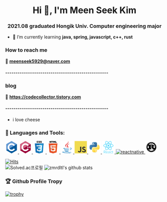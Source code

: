 <!--✨ _special_ ✨ repository

Here are some ideas to get you started:

- 🔭 I’m currently working on ...
- 🌱 I’m currently learning ... Hongik Univ. 4th grade graduate 2021.08
- 👯 I’m looking to collaborate on ... naver, kakao, or other it companies
- 🤔 I’m looking for help with ...
- 💬 Ask me about 
- 😄 Pronouns: 
- 
- 🍖 My motto: endurance all day, 1 commit per day, complete what i said, respect team members, faith with responsibility
-->

<h1 align="center">Hi 👋, I'm Meen Seek Kim</h1>
<h3 align="center">2021.08 graduated Hongik Univ. Computer engineering major</h3>

- 🌱 I’m currently learning **java, spring, javascript, c++, rust**

### How to reach me
  📧 **meenseek5929@naver.com**
  
#### --------------------------------------------------

### blog 
  📝 **https://codecollector.tistory.com**
  
#### --------------------------------------------------

- i love cheese
<h3 align="left">📕 Languages and Tools:</h3>
<p align="left"> <a href="https://www.cprogramming.com/" target="_blank"> 
  <img src="https://raw.githubusercontent.com/devicons/devicon/master/icons/c/c-original.svg" alt="c" width="40" height="40"/> </a> <a href="https://www.w3schools.com/cpp/" target="_blank"> <img src="https://raw.githubusercontent.com/devicons/devicon/master/icons/cplusplus/cplusplus-original.svg" alt="cplusplus" width="40" height="40"/> </a> <a href="https://www.w3schools.com/css/" target="_blank"> <img src="https://raw.githubusercontent.com/devicons/devicon/master/icons/css3/css3-original-wordmark.svg" alt="css3" width="40" height="40"/> </a> <a href="https://www.w3.org/html/" target="_blank"> <img src="https://raw.githubusercontent.com/devicons/devicon/master/icons/html5/html5-original-wordmark.svg" alt="html5" width="40" height="40"/> </a> <a href="https://www.java.com" target="_blank"> <img src="https://raw.githubusercontent.com/devicons/devicon/master/icons/java/java-original.svg" alt="java" width="40" height="40"/> </a> <a href="https://developer.mozilla.org/en-US/docs/Web/JavaScript" target="_blank"> <img src="https://raw.githubusercontent.com/devicons/devicon/master/icons/javascript/javascript-original.svg" alt="javascript" width="40" height="40"/> </a> <a href="https://www.python.org" target="_blank"> <img src="https://raw.githubusercontent.com/devicons/devicon/master/icons/python/python-original.svg" alt="python" width="40" height="40"/> </a> <a href="https://reactjs.org/" target="_blank"> <img src="https://raw.githubusercontent.com/devicons/devicon/master/icons/react/react-original-wordmark.svg" alt="react" width="40" height="40"/> </a> <a href="https://reactnative.dev/" target="_blank"> <img src="https://reactnative.dev/img/header_logo.svg" alt="reactnative" width="40" height="40"/> </a> <a href="https://www.rust-lang.org" target="_blank"> <img src="https://raw.githubusercontent.com/devicons/devicon/master/icons/rust/rust-plain.svg" alt="rust" width="40" height="40"/> </a> </p>


[![Hits](https://hits.seeyoufarm.com/api/count/incr/badge.svg?url=https%3A%2F%2Fgithub.com%2Fgjbae1212%2Fhit-counter&count_bg=%234EBFC7&title_bg=%23156870&icon=openstreetmap.svg&icon_color=%23FFFFFF&title=&edge_flat=false)](https://hits.seeyoufarm.com)
<br/>
![Solved.ac프로필](http://mazassumnida.wtf/api/v2/generate_badge?boj=xhdxhl)
![zmrdltl's github stats](https://github-readme-stats.vercel.app/api?username=zmrdltl&show_icons=true&theme=radical&count_private=true)

### :trophy: Github Profile Tropy
[![trophy](https://github-profile-trophy.vercel.app/?username=zmrdltl&theme=radical)](https://github.com/ryo-ma/github-profile-trophy)


<!--START_SECTION:waka-->

<!--END_SECTION:waka-->


